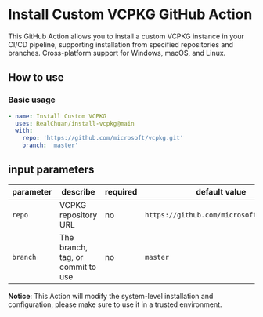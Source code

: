 # Install Custom VCPKG GitHub Action

This GitHub Action allows you to install a custom VCPKG instance in your CI/CD pipeline, supporting installation from specified repositories and branches. Cross-platform support for Windows, macOS, and Linux.

## How to use

### Basic usage

```yaml
- name: Install Custom VCPKG
  uses: RealChuan/install-vcpkg@main
  with:
    repo: 'https://github.com/microsoft/vcpkg.git'
    branch: 'master'
```

## input parameters

| parameter | describe                          | required | default value                            |
| --------- | --------------------------------- | -------- | ---------------------------------------- |
| `repo`    | VCPKG repository URL              | no       | `https://github.com/microsoft/vcpkg.git` |
| `branch`  | The branch, tag, or commit to use | no       | `master`                                 |

**Notice**: This Action will modify the system-level installation and configuration, please make sure to use it in a trusted environment.
